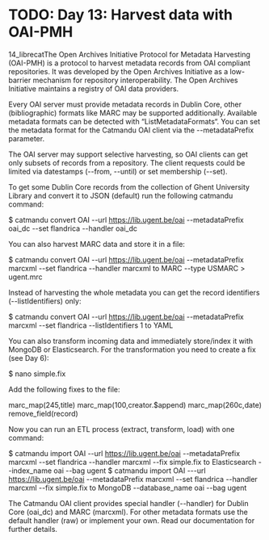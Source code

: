 # TODO: Day 13: Harvest data with OAI-PMH

14_librecatThe Open Archives Initiative Protocol for Metadata Harvesting (OAI-PMH) is a protocol to harvest metadata records from OAI compliant repositories. It was developed by the Open Archives Initiative as a low-barrier mechanism for repository interoperability. The Open Archives Initiative maintains a registry of OAI data providers.

Every OAI server must provide metadata records in Dublin Core, other (bibliographic) formats like MARC may be supported additionally. Available metadata formats can be detected with “ListMetadataFormats“. You can set the metadata format for the Catmandu OAI client via the --metadataPrefix parameter.

The OAI server may support selective harvesting, so OAI clients can get only subsets of records from a repository. The client requests could be limited via datestamps (--from, --until) or set membership (--set).

To get some Dublin Core records from the collection of Ghent University Library and convert it to JSON (default) run the following catmandu command:

$ catmandu convert OAI --url https://lib.ugent.be/oai --metadataPrefix oai_dc --set flandrica --handler oai_dc

You can also harvest MARC data and store it in a file:

$ catmandu convert OAI --url https://lib.ugent.be/oai --metadataPrefix marcxml --set flandrica --handler marcxml to MARC --type USMARC > ugent.mrc

Instead of harvesting the whole metadata you can get the record identifiers (--listIdentifiers) only:

$ catmandu convert OAI --url https://lib.ugent.be/oai --metadataPrefix marcxml --set flandrica --listIdentifiers 1 to YAML

You can also transform incoming data and immediately store/index it with MongoDB or Elasticsearch. For the transformation you need to create a fix (see Day 6):

$ nano simple.fix

Add the following fixes to the file:

marc_map(245,title)
marc_map(100,creator.$append)
marc_map(260c,date)
remove_field(record)

Now you can run an ETL process (extract, transform, load) with one command:

$ catmandu import OAI --url https://lib.ugent.be/oai --metadataPrefix marcxml --set flandrica --handler marcxml --fix simple.fix to Elasticsearch --index_name oai --bag ugent
$ catmandu import OAI ---url https://lib.ugent.be/oai --metadataPrefix marcxml --set flandrica --handler marcxml --fix simple.fix to MongoDB --database_name oai --bag ugent

The Catmandu OAI client provides special handler (--handler) for Dublin Core (oai_dc) and MARC (marcxml). For other metadata formats use the default handler (raw) or implement your own. Read our documentation for further details.